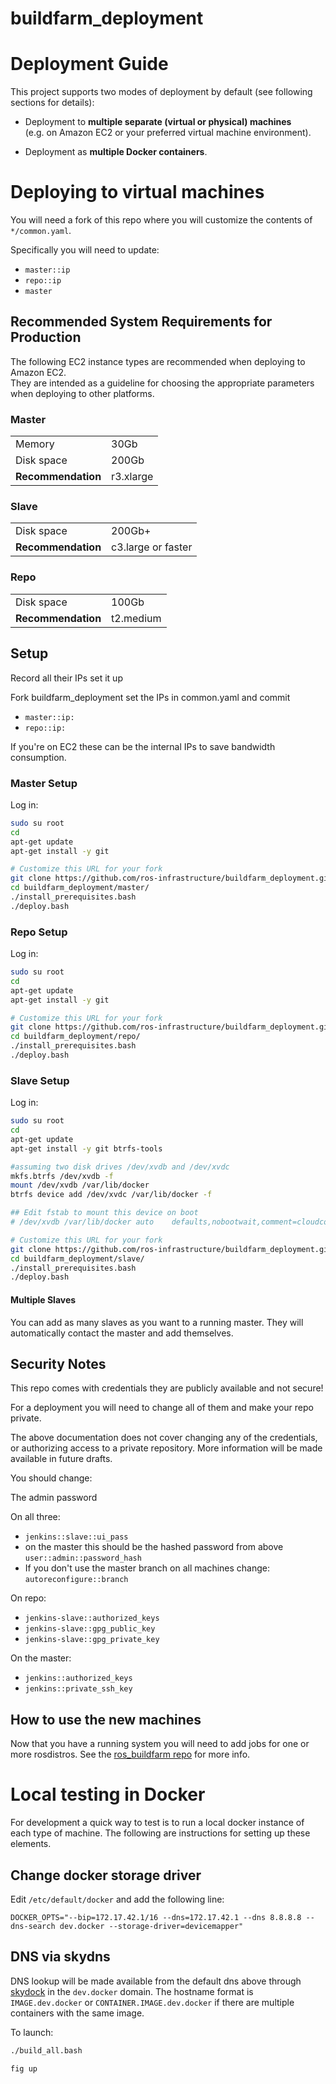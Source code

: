 # buildfarm_deployment



# Deployment Guide

This project supports two modes of deployment by default (see following sections for details):

* Deployment to **multiple separate (virtual or physical) machines**<br/>
  (e.g. on Amazon EC2 or your preferred virtual machine environment).

* Deployment as **multiple Docker containers**.

# Deploying to virtual machines

You will need a fork of this repo where you will customize the contents of `*/common.yaml`.

Specifically you will need to update:
  * `master::ip`
  * `repo::ip`
  * `master`

## Recommended System Requirements for Production

The following EC2 instance types are recommended when deploying to Amazon EC2.<br/>
They are intended as a guideline for choosing the appropriate parameters when deploying to other platforms.

### Master

<table>
<tr><td>Memory</td><td>30Gb</td></tr>
<tr><td>Disk space</td><td>200Gb</td></tr>
<tr><td><strong>Recommendation</strong></td><td>r3.xlarge</td></tr>
</table>

### Slave

<table>
<tr><td>Disk space</td><td>200Gb+</td></tr>
<tr><td><strong>Recommendation</strong></td><td>c3.large or faster</td></tr>
</table>

### Repo

<table>
<tr><td>Disk space</td><td>100Gb</td></tr>
<tr><td><strong>Recommendation</strong></td><td>t2.medium</td></tr>
</table>

## Setup

Record all their IPs set it up

Fork buildfarm_deployment set the IPs in common.yaml and commit
  * `master::ip:`
  * `repo::ip:`

If you're on EC2 these can be the internal IPs to save bandwidth consumption.



### Master Setup

Log in:

```bash
sudo su root
cd
apt-get update
apt-get install -y git

# Customize this URL for your fork
git clone https://github.com/ros-infrastructure/buildfarm_deployment.git
cd buildfarm_deployment/master/
./install_prerequisites.bash
./deploy.bash
```

### Repo Setup

Log in:

```bash
sudo su root
cd
apt-get update
apt-get install -y git

# Customize this URL for your fork
git clone https://github.com/ros-infrastructure/buildfarm_deployment.git
cd buildfarm_deployment/repo/
./install_prerequisites.bash
./deploy.bash
```

### Slave Setup

Log in:

```bash
sudo su root
cd
apt-get update
apt-get install -y git btrfs-tools

#assuming two disk drives /dev/xvdb and /dev/xvdc
mkfs.btrfs /dev/xvdb -f
mount /dev/xvdb /var/lib/docker
btrfs device add /dev/xvdc /var/lib/docker -f

## Edit fstab to mount this device on boot 
# /dev/xvdb	/var/lib/docker	auto	defaults,nobootwait,comment=cloudconfig	0	2

# Customize this URL for your fork
git clone https://github.com/ros-infrastructure/buildfarm_deployment.git
cd buildfarm_deployment/slave/
./install_prerequisites.bash
./deploy.bash
```

#### Multiple Slaves

You can add as many slaves as you want to a running master.
They will automatically contact the master and add themselves.

## Security Notes

This repo comes with credentials they are publicly available and not secure!

For a deployment you will need to change all of them and make your repo private.

The above documentation does not cover changing any of the credentials, or authorizing access to a private repository.
More information will be made available in future drafts.

You should change:

The admin password

On all three:
 * `jenkins::slave::ui_pass`
 * on the master this should be the hashed password from above `user::admin::password_hash`
 * If you don't use the master branch on all machines change: `autoreconfigure::branch`


 On repo:
 * `jenkins-slave::authorized_keys`
 * `jenkins-slave::gpg_public_key`
 * `jenkins-slave::gpg_private_key`


 On the master:
  * `jenkins::authorized_keys`
  * `jenkins::private_ssh_key`


## How to use the new machines

Now that you have a running system you will need to add jobs for one or more rosdistros.
See the [ros_buildfarm repo](https://github.com/ros-infrastructure/ros_buildfarm) for more info.



# Local testing in Docker

For development a quick way to test is to run a local docker instance of each type of machine.
The following are instructions for setting up these elements.

## Change docker storage driver

Edit `/etc/default/docker` and add the following line:

    DOCKER_OPTS="--bip=172.17.42.1/16 --dns=172.17.42.1 --dns 8.8.8.8 --dns-search dev.docker --storage-driver=devicemapper"

## DNS via skydns

DNS lookup will be made available from the default dns above through [skydock](https://github.com/crosbymichael/skydock) in the `dev.docker` domain.
The hostname format is `IMAGE.dev.docker` or `CONTAINER.IMAGE.dev.docker` if there are multiple containers with the same image.

To launch:

```bash
./build_all.bash

fig up
```
